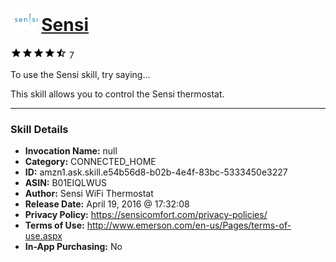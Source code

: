 # &nbsp;<img src="skill_icon" alt="Sensi icon" width="36"> [Sensi](http://alexa.amazon.com/#skills/amzn1.ask.skill.e54b56d8-b02b-4e4f-83bc-5333450e3227)
![4.1 stars](../../images/ic_star_black_18dp_1x.png)![4.1 stars](../../images/ic_star_black_18dp_1x.png)![4.1 stars](../../images/ic_star_black_18dp_1x.png)![4.1 stars](../../images/ic_star_black_18dp_1x.png)![4.1 stars](../../images/ic_star_half_black_18dp_1x.png) 7

To use the Sensi skill, try saying...

This skill allows you to control the Sensi thermostat.

***

### Skill Details

* **Invocation Name:** null
* **Category:** CONNECTED_HOME
* **ID:** amzn1.ask.skill.e54b56d8-b02b-4e4f-83bc-5333450e3227
* **ASIN:** B01EIQLWUS
* **Author:** Sensi WiFi Thermostat
* **Release Date:** April 19, 2016 @ 17:32:08
* **Privacy Policy:** https://sensicomfort.com/privacy-policies/
* **Terms of Use:** http://www.emerson.com/en-us/Pages/terms-of-use.aspx
* **In-App Purchasing:** No
